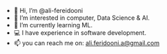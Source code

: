 - 👋 Hi, I’m @ali-fereidooni
- 👀 I’m interested in computer, Data Science & AI.
- 🌱 I’m currently learning ML.
- 💻 I have experience in software development.
- 📫 you can reach me on: ali.feridooni.a@gmail.com

<!---
ali-fereidooni/ali-fereidooni is a ✨ special ✨ repository because its `README.md` (this file) appears on your GitHub profile.
You can click the Preview link to take a look at your changes.
--->
